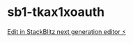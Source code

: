 # sb1-tkax1xoauth

[Edit in StackBlitz next generation editor ⚡️](https://stackblitz.com/~/github.com/jredleaf/sb1-tkax1xoauth)
